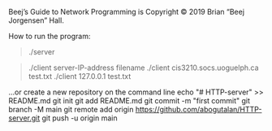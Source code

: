 Beej’s Guide to Network Programming is Copyright © 2019 Brian “Beej Jorgensen” Hall.


How to run the program:

> ./server

> ./client server-IP-address filename
> ./client cis3210.socs.uoguelph.ca test.txt
> ./client 127.0.0.1 test.txt

…or create a new repository on the command line
 echo "# HTTP-server" >> README.md
git init
git add README.md
git commit -m "first commit"
git branch -M main
git remote add origin https://github.com/abogutalan/HTTP-server.git
git push -u origin main
